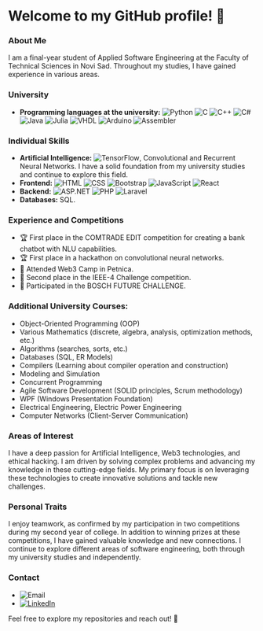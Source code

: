 # Welcome to my GitHub profile! 👋

### About Me
I am a final-year student of Applied Software Engineering at the Faculty of Technical Sciences in Novi Sad. Throughout my studies, I have gained experience in various areas.

### University

- **Programming languages at the university:** ![Python](https://img.shields.io/badge/Python-3776AB?style=flat-square&logo=python&logoColor=white) ![C](https://img.shields.io/badge/C-00599C?style=flat-square&logo=c&logoColor=white) ![C++](https://img.shields.io/badge/C++-00599C?style=flat-square&logo=c%2B%2B&logoColor=white) ![C#](https://img.shields.io/badge/C%23-239120?style=flat-square&logo=c-sharp&logoColor=white) ![Java](https://img.shields.io/badge/Java-007396?style=flat-square&logo=java&logoColor=white) ![Julia](https://img.shields.io/badge/Julia-9558B2?style=flat-square&logo=julia&logoColor=white) ![VHDL](https://img.shields.io/badge/VHDL-543978?style=flat-square&logoColor=white) ![Arduino](https://img.shields.io/badge/Arduino-00979D?style=flat-square&logo=arduino&logoColor=white) ![Assembler](https://img.shields.io/badge/Assembler-808080?style=flat-square&logoColor=white)

### Individual Skills
- **Artificial Intelligence:** ![TensorFlow](https://img.shields.io/badge/TensorFlow-FF6F00?style=flat-square&logo=tensorflow&logoColor=white), Convolutional and Recurrent Neural Networks. I have a solid foundation from my university studies and continue to explore this field.
- **Frontend:** ![HTML](https://img.shields.io/badge/HTML-E34F26?style=flat-square&logo=html5&logoColor=white) ![CSS](https://img.shields.io/badge/CSS-1572B6?style=flat-square&logo=css3&logoColor=white) ![Bootstrap](https://img.shields.io/badge/Bootstrap-563D7C?style=flat-square&logo=bootstrap&logoColor=white) ![JavaScript](https://img.shields.io/badge/JavaScript-F7DF1E?style=flat-square&logo=javascript&logoColor=black) ![React](https://img.shields.io/badge/React-61DAFB?style=flat-square&logo=react&logoColor=white) 
- **Backend:** ![ASP.NET](https://img.shields.io/badge/ASP.NET-512BD4?style=flat-square&logo=aspnet&logoColor=white) ![PHP](https://img.shields.io/badge/PHP-777BB4?style=flat-square&logo=php&logoColor=white) ![Laravel](https://img.shields.io/badge/Laravel-FF2D20?style=flat-square&logo=laravel&logoColor=white) 
- **Databases:** SQL.

### Experience and Competitions
- 🏆 First place in the COMTRADE EDIT competition for creating a bank chatbot with NLU capabilities.
- 🏆 First place in a hackathon on convolutional neural networks.
- 🚀 Attended Web3 Camp in Petnica.
- 🥈 Second place in the IEEE-4 Challenge competition.
- 🌟 Participated in the BOSCH FUTURE CHALLENGE.

### Additional University Courses:
- Object-Oriented Programming (OOP)
- Various Mathematics (discrete, algebra, analysis, optimization methods, etc.)
- Algorithms (searches, sorts, etc.)
- Databases (SQL, ER Models)
- Compilers (Learning about compiler operation and construction)
- Modeling and Simulation
- Concurrent Programming
- Agile Software Development (SOLID principles, Scrum methodology)
- WPF (Windows Presentation Foundation)
- Electrical Engineering, Electric Power Engineering
- Computer Networks (Client-Server Communication)

### Areas of Interest
I have a deep passion for Artificial Intelligence, Web3 technologies, and ethical hacking. I am driven by solving complex problems and advancing my knowledge in these cutting-edge fields. My primary focus is on leveraging these technologies to create innovative solutions and tackle new challenges.

### Personal Traits
I enjoy teamwork, as confirmed by my participation in two competitions during my second year of college. In addition to winning prizes at these competitions, I have gained valuable knowledge and new connections. I continue to explore different areas of software engineering, both through my university studies and independently.

### Contact
- ![Email](https://img.shields.io/badge/Email-milosevicdragan002%40gmail.com-blue?style=flat-square&logo=gmail)
- [![LinkedIn](https://img.shields.io/badge/LinkedIn-0077B5?style=flat-square&logo=linkedin&logoColor=white)](https://www.linkedin.com/in/dragan-milosevic3/)
  
Feel free to explore my repositories and reach out! 🚀
